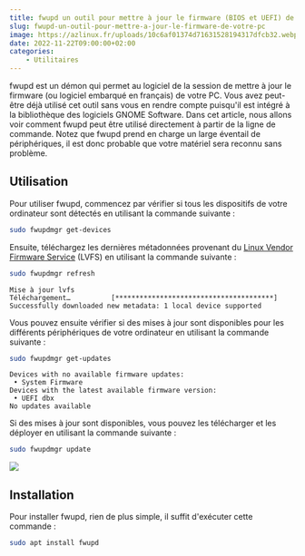 ```yaml
---
title: fwupd un outil pour mettre à jour le firmware (BIOS et UEFI) de votre PC
slug: fwupd-un-outil-pour-mettre-a-jour-le-firmware-de-votre-pc
image: https://azlinux.fr/uploads/10c6af01374d71631528194317dfcb32.webp
date: 2022-11-22T09:00:00+02:00
categories:
    - Utilitaires
---
```


fwupd est un démon qui permet au logiciel de la session de mettre à jour le firmware (ou logiciel embarqué en français) de votre PC. Vous avez peut-être déjà utilisé cet outil sans vous en rendre compte puisqu'il est intégré à la bibliothèque des logiciels GNOME Software. Dans cet article, nous allons voir comment fwupd peut être utilisé directement à partir de la ligne de commande. Notez que fwupd prend en charge un large éventail de périphériques, il est donc probable que votre matériel sera reconnu sans problème.

## Utilisation

Pour utiliser fwupd, commencez par vérifier si tous les dispositifs de votre ordinateur sont détectés en utilisant la commande suivante :

```bash
sudo fwupdmgr get-devices
```

Ensuite, téléchargez les dernières métadonnées provenant du [Linux Vendor Firmware Service](https://fwupd.org/) (LVFS) en utilisant la commande suivante :

```bash
sudo fwupdmgr refresh
```

```
Mise à jour lvfs
Téléchargement…          [***************************************]
Successfully downloaded new metadata: 1 local device supported
```

Vous pouvez ensuite vérifier si des mises à jour sont disponibles pour les différents périphériques de votre ordinateur en utilisant la commande suivante :

```bash
sudo fwupdmgr get-updates
```

```
Devices with no available firmware updates: 
 • System Firmware
Devices with the latest available firmware version:
 • UEFI dbx
No updates available
```

Si des mises à jour sont disponibles, vous pouvez les télécharger et les déployer en utilisant la commande suivante :

```bash
sudo fwupdmgr update
```

![](https://azlinux.fr/uploads/89e1ceb0a16b82eef7de0f881b6c6a4f.webp)

## Installation

Pour installer fwupd, rien de plus simple, il suffit d'exécuter cette commande :

```bash
sudo apt install fwupd
```
